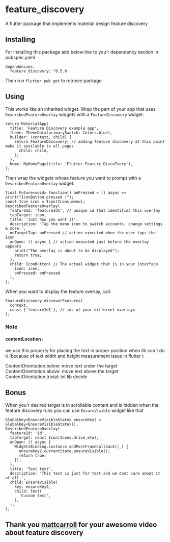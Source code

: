 # feature_discovery

A flutter package that implements material design feature discovery 

## Installing

For installing this package add below line to you'r dependency section in pubspec.yaml
```
dependencies:
  feature_discovery: ^0.5.0
```

Then run ```flutter pub get``` to retrieve package

## Using

This works like an inherited widget. 
Wrap the part of your app that uses ```DescribedFeatureOverlay``` widgets with a ```FeatureDiscovery``` widget:
```
return MaterialApp(
  title: 'Feature Discovery example app',
  theme: ThemeData(primarySwatch: Colors.blue),
  builder: (context, child) {
    return FeatureDiscovery( // adding feature discovery at this point make it available to all pages
      child: child,
    );
  },
  home: MyHomePage(title: 'Flutter Feature DiscoTvery'),
);
```

Then wrap the widgets whose feature you want to prompt with a ```DescribedFeatureOverlay``` widget:
```
final Future<void> Function() onPressed = () async => print("IconButton pressed !");
const Icon icon = Icon(Icons.menu);
DescribedFeatureOverlay(
  featureId: 'featureId1', // unique id that identifies this overlay
  tapTarget: icon,
  title: 'Just how you want it',
  description: 'Tap the menu icon to switch accounts, change settings & more.',
  onTargetTap: onPressed // action executed when the user taps the icon
  onOpen: () async { // action executed just before the overlay appears
    print("The overlay is about to be displayed");
    return true;
  },
  child: IconButton( // The actual widget that is in your interface
    icon: icon,
    onPressed: onPressed
  ),
);
``` 

When you want to display the feature overlay, call:


``` 
FeatureDiscovery.discoverFeatures(
  context,
  const {'featureId1'}, // ids of your different overlays
);
```

### Note 

#### contentLocation :
we use this property for placing the text in proper position when lib can't do it (because of text width and height measurement issue in flutter )
  
ContentOrientation.below: move text under the target
ContentOrientation.above: move text above the target
ContentOrientation.trivial: let lib decide
    
## Bonus 

When you'r desired target is in scrollable content and is hidden when the feature discovery runs you can use ```EnsureVisible``` widget like that
    
```
GlobalKey<EnsureVisibleState> ensureKey2 = GlobalKey<EnsureVisibleState>();
DescribedFeatureOverlay(
  featureId: 'id',
  tapTarget: const Icon(Icons.drive_eta),
  onOpen: () async {
    WidgetsBinding.instance.addPostFrameCallback((_) {
      ensureKey2.currentState.ensureVisible();
      return true;
    });
  },
  title: 'Test text',
  description: 'This text is just for test and we dont care about it at all.',
  child: EnsureVisible(
    key: ensureKey2,
    child: Text(
      'Custom text',
    ),
  ),
);
```

## Thank you [mattcarroll](https://medium.com/@mattcarroll) for your awesome video about feature discovery
